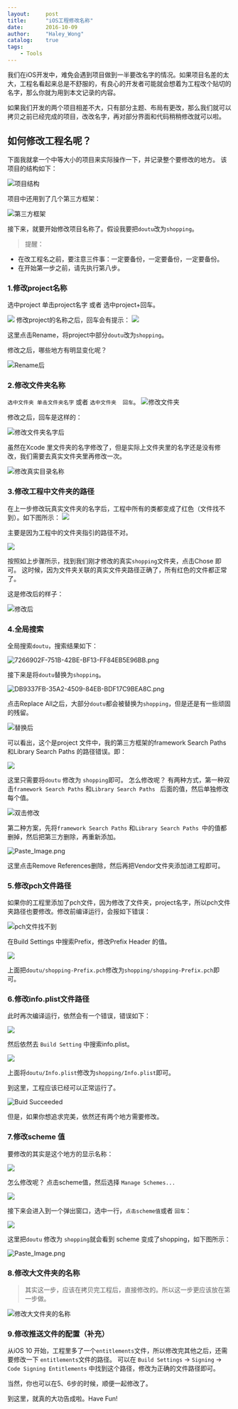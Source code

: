 ```yaml
---
layout:     post
title:      "iOS工程修改名称"
date:       2016-10-09
author:     "Haley_Wong"
catalog:    true
tags:
    - Tools
---
```


我们在iOS开发中，难免会遇到项目做到一半要改名字的情况。如果项目名差的太大，工程名看起来总是不舒服的，有良心的开发者可能就会想着为工程改个贴切的名字，那么你就为用到本文记录的内容。

如果我们开发的两个项目相差不大，只有部分主题、布局有更改，那么我们就可以拷贝之前已经完成的项目，改改名字，再对部分界面和代码稍稍修改就可以啦。


## 如何修改工程名呢？
下面我就拿一个中等大小的项目来实际操作一下，并记录整个要修改的地方。
该项目的结构如下：

![项目结构](/img/blogs/ios_change_name/img_01.webp)

项目中还用到了几个第三方框架：

![第三方框架](/img/blogs/ios_change_name/img_02.webp)

接下来，就要开始修改项目名称了。假设我要把`doutu`改为`shopping`。

> 提醒：
> 
* 在改工程名之前，要注意三件事：一定要备份，一定要备份，一定要备份。
* 在开始第一步之前，请先执行第八步。

### 1.修改project名称
选中project 单击project名字   或者   选中project+回车。

![](/img/blogs/ios_change_name/img_03.webp)
修改project的名称之后，回车会有提示：
![](/img/blogs/ios_change_name/img_04.webp)

这里点击Rename，将project中部分`doutu`改为`shopping`。

修改之后，哪些地方有明显变化呢？

![Rename后](/img/blogs/ios_change_name/img_05.webp)

### 2.修改文件夹名称
`选中文件夹 单击文件夹名字`    或者 `选中文件夹  回车`。
![修改文件夹](/img/blogs/ios_change_name/img_06.webp)

修改之后，回车是这样的：

![修改文件夹名字后](/img/blogs/ios_change_name/img_07.webp)

虽然在Xcode 里文件夹的名字修改了，但是实际上文件夹里的名字还是没有修改，我们需要去真实文件夹里再修改一次。

![修改真实目录名称](/img/blogs/ios_change_name/img_08.webp)

### 3.修改工程中文件夹的路径
在上一步修改玩真实文件夹的名字后，工程中所有的类都变成了红色（文件找不到）。如下图所示：
![](/img/blogs/ios_change_name/img_09.webp)

主要是因为工程中的文件夹指引的路径不对。

![](/img/blogs/ios_change_name/img_10.webp)

按照如上步骤所示，找到我们刚才修改的真实`shopping`文件夹，点击Chose 即可。
这时候，因为文件夹关联的真实文件夹路径正确了，所有红色的文件都正常了。

这是修改后的样子：

![修改后](/img/blogs/ios_change_name/img_11.webp)

### 4.全局搜索
全局搜索`doutu`，搜索结果如下：

![7266902F-751B-42BE-BF13-FF84EB5E96BB.png](/img/blogs/ios_change_name/img_12.webp)

接下来是将`doutu`替换为`shopping`。

![DB9337FB-35A2-4509-84EB-BDF17C9BEA8C.png](/img/blogs/ios_change_name/img_13.webp)

点击Replace All之后，大部分`doutu`都会被替换为`shopping`，但是还是有一些顽固的残留。

![替换后](/img/blogs/ios_change_name/img_14.webp)

可以看出，这个是project 文件中，我的第三方框架的framework Search Paths 和Library Search Paths 的路径错误。即：

![](/img/blogs/ios_change_name/img_15.webp)

这里只需要将`doutu` 修改为 `shopping`即可。
怎么修改呢？
有两种方式，第一种双击`framework Search Paths` 和`Library Search Paths ` 后面的值，然后单独修改每个值。

![双击修改](/img/blogs/ios_change_name/img_16.webp)

第二种方案，先将`framework Search Paths` 和`Library Search Paths `中的值都删掉，然后把第三方删除，再重新添加。

![Paste_Image.png](/img/blogs/ios_change_name/img_17.webp)

这里点击Remove References删除，然后再把Vendor文件夹添加进工程即可。

### 5.修改pch文件路径
如果你的工程里添加了pch文件，因为修改了文件夹，project名字，所以pch文件夹路径也要修改。修改前编译运行，会报如下错误：

![pch文件找不到](/img/blogs/ios_change_name/img_18.webp)

在Build Settings 中搜索Prefix，修改Prefix Header 的值。

![](/img/blogs/ios_change_name/img_19.webp)

上面把`doutu/shopping-Prefix.pch`修改为`shopping/shopping-Prefix.pch`即可。

### 6.修改info.plist文件路径
此时再次编译运行，依然会有一个错误，错误如下：

![](/img/blogs/ios_change_name/img_20.webp)

然后依然去 `Build Setting` 中搜索info.plist。

![](/img/blogs/ios_change_name/img_21.webp)

上面将`doutu/Info.plist`修改为`shopping/Info.plist`即可。

到这里，工程应该已经可以正常运行了。

![Buid Succeeded](/img/blogs/ios_change_name/img_22.webp)

但是，如果你想追求完美，依然还有两个地方需要修改。
### 7.修改scheme 值
要修改的其实是这个地方的显示名称：

![](/img/blogs/ios_change_name/img_23.webp)

怎么修改呢？
点击scheme值，然后选择 `Manage Schemes...`

![](/img/blogs/ios_change_name/img_24.webp)

接下来会进入到一个弹出窗口，选中一行，`点击scheme值`或者 `回车`：

![](/img/blogs/ios_change_name/img_25.webp)

这里把`doutu` 修改为 `shopping`就会看到 scheme 变成了shopping，如下图所示：

![Paste_Image.png](/img/blogs/ios_change_name/img_26.webp)

### 8.修改大文件夹的名称

>其实这一步，应该在拷贝完工程后，直接修改的。所以这一步更应该放在第一步做。

![修改大文件夹的名称](/img/blogs/ios_change_name/img_27.webp)

### 9.修改推送文件的配置（补充）

从iOS 10 开始，工程里多了一个`entitlements`文件，所以修改完其他之后，还需要修改一下 `entitlements`文件的路径。 可以在 `Build Settings` -> `Signing` -> `Code Signing Entitlements` 中找到这个路径，修改为正确的文件路径即可。

当然，你也可以在5、6步的时候，顺便一起修改了。

到这里，就真的大功告成啦。Have Fun!

